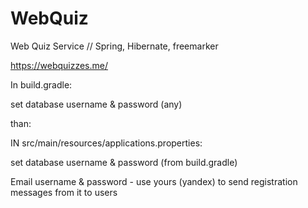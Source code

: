 # WebQuiz
Web Quiz Service // Spring, Hibernate, freemarker

https://webquizzes.me/

In build.gradle:

set database username & password (any)

than:

IN src/main/resources/applications.properties:

set database username & password (from build.gradle)

Email username & password - use yours (yandex) to send registration messages from it to users


